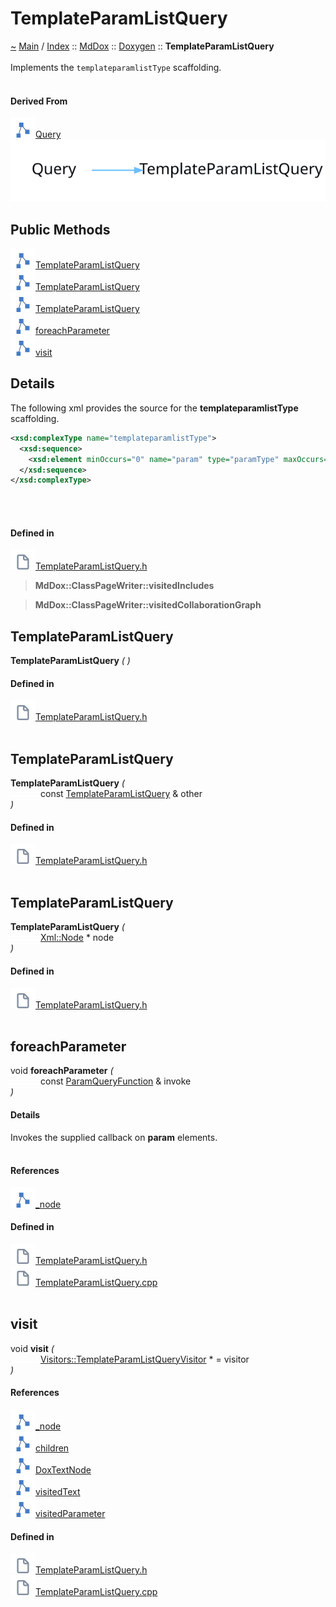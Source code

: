 <a id="templateparamlistquery"></a>
<h1>TemplateParamListQuery</h1>
<a id="classMdDox_1_1Doxygen_1_1TemplateParamListQuery"></a>
<a href="https://github.com/CharlesCarley/MdDox">~</a>
<a href="indexpage.md#main">Main</a>
<span class="inline-text">/</span>
<a href="index.md#index">Index</a>
<span class="inline-text">::</span>
<a href="namespaceMdDox.md#mddox">MdDox</a>
<span class="inline-text">::</span>
<a href="namespaceMdDox_1_1Doxygen.md#doxygen">Doxygen</a>
<span class="inline-text">::</span>
<span class="bold-text"><b>TemplateParamListQuery</b></span>
<br/>
<br/>
<span class="inline-text">Implements the </span>
<code class="typewriter">templateparamlistType</code>
<span class="inline-text"> scaffolding. </span>
<br/>
<br/>
<a id="derived-from"></a>
<h4>Derived From</h4>
<span class="icon-list-item"><a href="classMdDox_1_1Doxygen_1_1Query.md#query" class="icon-list-item"><img src="../images/class.svg" class="icon-list-item"/><span class="icon-list-item">Query</span>
</a>
</span>
<br/>
<img src="../images/dot/internal-diagram-70.dot.svg"/><br/>
<a id="public-methods"></a>
<h2>Public Methods</h2>
<span class="icon-list-item"><a href="#templateparamlistquery" class="icon-list-item"><img src="../images/class.svg" class="icon-list-item"/><span class="icon-list-item">TemplateParamListQuery</span>
</a>
</span>
<br/>
<span class="icon-list-item"><a href="#templateparamlistquery" class="icon-list-item"><img src="../images/class.svg" class="icon-list-item"/><span class="icon-list-item">TemplateParamListQuery</span>
</a>
</span>
<br/>
<span class="icon-list-item"><a href="#templateparamlistquery" class="icon-list-item"><img src="../images/class.svg" class="icon-list-item"/><span class="icon-list-item">TemplateParamListQuery</span>
</a>
</span>
<br/>
<span class="icon-list-item"><a href="#foreachparameter" class="icon-list-item"><img src="../images/class.svg" class="icon-list-item"/><span class="icon-list-item">foreachParameter</span>
</a>
</span>
<br/>
<span class="icon-list-item"><a href="#visit" class="icon-list-item"><img src="../images/class.svg" class="icon-list-item"/><span class="icon-list-item">visit</span>
</a>
</span>
<br/>
<a id="details"></a>
<h2>Details</h2>
<span class="inline-text">The following xml provides the source for the </span>
<span class="bold-text"><b>templateparamlistType</b></span>
<span class="inline-text"> scaffolding.</span>

```xml
<xsd:complexType name="templateparamlistType">
  <xsd:sequence>
    <xsd:element minOccurs="0" name="param" type="paramType" maxOccurs="unbounded"/>
  </xsd:sequence>
</xsd:complexType>
```
<br/>
<br/>
<a id="defined-in"></a>
<h4>Defined in</h4>
<span class="icon-list-item"><a href="https://github.com/CharlesCarley/MdDox/blob/master//Tools/Doxygen/TemplateParamListQuery.h#L62" class="icon-list-item"><img src="../images/file.svg" class="icon-list-item"/><span class="icon-list-item">TemplateParamListQuery.h</span>
</a>
</span>
<br/>
<blockquote>
<span class="bold-text"><b>MdDox::ClassPageWriter::visitedIncludes</b></span>
</blockquote>
<blockquote>
<span class="bold-text"><b>MdDox::ClassPageWriter::visitedCollaborationGraph</b></span>
</blockquote>
<a id="templateparamlistquery"></a>
<h2>TemplateParamListQuery</h2>
<span class="bold-text"><b>TemplateParamListQuery</b></span>
<span class="italic-text"><i>(</i></span>
<span class="italic-text"><i>)</i></span>
<a id="defined-in"></a>
<h4>Defined in</h4>
<span class="icon-list-item"><a href="https://github.com/CharlesCarley/MdDox/blob/master//Tools/Doxygen/TemplateParamListQuery.h#L64" class="icon-list-item"><img src="../images/file.svg" class="icon-list-item"/><span class="icon-list-item">TemplateParamListQuery.h</span>
</a>
</span>
<br/>
<br/>
<a id="templateparamlistquery"></a>
<h2>TemplateParamListQuery</h2>
<span class="bold-text"><b>TemplateParamListQuery</b></span>
<span class="italic-text"><i>(</i></span>
<div class="paragraph">
<span class="paragraph"><img src="../images/horSpace24px.svg"/><span class="inline-text">const </span>
<a href="classMdDox_1_1Doxygen_1_1TemplateParamListQuery.md#templateparamlistquery">TemplateParamListQuery</a>
<span class="inline-text"> &amp;</span>
<span class="inline-text">other</span>
</span>
</div>
<span class="italic-text"><i>)</i></span>
<a id="defined-in"></a>
<h4>Defined in</h4>
<span class="icon-list-item"><a href="https://github.com/CharlesCarley/MdDox/blob/master//Tools/Doxygen/TemplateParamListQuery.h#L65" class="icon-list-item"><img src="../images/file.svg" class="icon-list-item"/><span class="icon-list-item">TemplateParamListQuery.h</span>
</a>
</span>
<br/>
<br/>
<a id="templateparamlistquery"></a>
<h2>TemplateParamListQuery</h2>
<span class="bold-text"><b>TemplateParamListQuery</b></span>
<span class="italic-text"><i>(</i></span>
<div class="paragraph">
<span class="paragraph"><img src="../images/horSpace24px.svg"/><a href="classMdDox_1_1Xml_1_1Node.md#xmlnode">Xml::Node</a>
<span class="inline-text"> *</span>
<span class="inline-text">node</span>
</span>
</div>
<span class="italic-text"><i>)</i></span>
<a id="defined-in"></a>
<h4>Defined in</h4>
<span class="icon-list-item"><a href="https://github.com/CharlesCarley/MdDox/blob/master//Tools/Doxygen/TemplateParamListQuery.h#L67" class="icon-list-item"><img src="../images/file.svg" class="icon-list-item"/><span class="icon-list-item">TemplateParamListQuery.h</span>
</a>
</span>
<br/>
<br/>
<a id="foreachparameter"></a>
<h2>foreachParameter</h2>
<span class="inline-text">void</span>
<span class="bold-text"><b>foreachParameter</b></span>
<span class="italic-text"><i>(</i></span>
<div class="paragraph">
<span class="paragraph"><img src="../images/horSpace24px.svg"/><span class="inline-text">const </span>
<a href="namespaceMdDox_1_1Doxygen.md#paramqueryfunction">ParamQueryFunction</a>
<span class="inline-text"> &amp;</span>
<span class="inline-text">invoke</span>
</span>
</div>
<span class="italic-text"><i>)</i></span>
<a id="details"></a>
<h4>Details</h4>
<span class="inline-text">Invokes the supplied callback on </span>
<span class="bold-text"><b>param</b></span>
<span class="inline-text"> elements. </span>
<br/>
<br/>
<a id="references"></a>
<h4>References</h4>
<span class="icon-list-item"><a href="classMdDox_1_1Doxygen_1_1Query.md#_node" class="icon-list-item"><img src="../images/class.svg" class="icon-list-item"/><span class="icon-list-item">_node</span>
</a>
</span>
<br/>
<a id="defined-in"></a>
<h4>Defined in</h4>
<span class="icon-list-item"><a href="https://github.com/CharlesCarley/MdDox/blob/master//Tools/Doxygen/TemplateParamListQuery.h#L76" class="icon-list-item"><img src="../images/file.svg" class="icon-list-item"/><span class="icon-list-item">TemplateParamListQuery.h</span>
</a>
</span>
<br/>
<span class="icon-list-item"><a href="https://github.com/CharlesCarley/MdDox/blob/master//Tools/Doxygen/TemplateParamListQuery.cpp#L49" class="icon-list-item"><img src="../images/file.svg" class="icon-list-item"/><span class="icon-list-item">TemplateParamListQuery.cpp</span>
</a>
</span>
<br/>
<br/>
<a id="visit"></a>
<h2>visit</h2>
<span class="inline-text">void</span>
<span class="bold-text"><b>visit</b></span>
<span class="italic-text"><i>(</i></span>
<div class="paragraph">
<span class="paragraph"><img src="../images/horSpace24px.svg"/><a href="classMdDox_1_1Doxygen_1_1Visitors_1_1TemplateParamListQueryVisitor.md#visitorstemplateparamlistqueryvisitor">Visitors::TemplateParamListQueryVisitor</a>
<span class="inline-text"> *</span>
<span class="inline-text"> = </span>
<span class="inline-text">visitor</span>
</span>
</div>
<span class="italic-text"><i>)</i></span>
<a id="references"></a>
<h4>References</h4>
<span class="icon-list-item"><a href="classMdDox_1_1Doxygen_1_1Query.md#_node" class="icon-list-item"><img src="../images/class.svg" class="icon-list-item"/><span class="icon-list-item">_node</span>
</a>
</span>
<br/>
<span class="icon-list-item"><a href="classMdDox_1_1Xml_1_1Node.md#children" class="icon-list-item"><img src="../images/class.svg" class="icon-list-item"/><span class="icon-list-item">children</span>
</a>
</span>
<br/>
<span class="icon-list-item"><a href="namespaceMdDox_1_1Doxygen.md#doxtextnode" class="icon-list-item"><img src="../images/class.svg" class="icon-list-item"/><span class="icon-list-item">DoxTextNode</span>
</a>
</span>
<br/>
<span class="icon-list-item"><a href="classMdDox_1_1Doxygen_1_1Visitors_1_1TemplateParamListQueryVisitor.md#visitedtext" class="icon-list-item"><img src="../images/class.svg" class="icon-list-item"/><span class="icon-list-item">visitedText</span>
</a>
</span>
<br/>
<span class="icon-list-item"><a href="classMdDox_1_1Doxygen_1_1Visitors_1_1TemplateParamListQueryVisitor.md#visitedparameter" class="icon-list-item"><img src="../images/class.svg" class="icon-list-item"/><span class="icon-list-item">visitedParameter</span>
</a>
</span>
<br/>
<a id="defined-in"></a>
<h4>Defined in</h4>
<span class="icon-list-item"><a href="https://github.com/CharlesCarley/MdDox/blob/master//Tools/Doxygen/TemplateParamListQuery.h#L72" class="icon-list-item"><img src="../images/file.svg" class="icon-list-item"/><span class="icon-list-item">TemplateParamListQuery.h</span>
</a>
</span>
<br/>
<span class="icon-list-item"><a href="https://github.com/CharlesCarley/MdDox/blob/master//Tools/Doxygen/TemplateParamListQuery.cpp#L29" class="icon-list-item"><img src="../images/file.svg" class="icon-list-item"/><span class="icon-list-item">TemplateParamListQuery.cpp</span>
</a>
</span>
<br/>
<br/>
</div>
</div>
</body>
</html>
